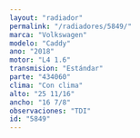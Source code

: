 ```yaml
---
layout: "radiador"
permalink: "/radiadores/5849/"
marca: "Volkswagen"
modelo: "Caddy"
ano: "2018"
motor: "L4 1.6"
transmision: "Estándar"
parte: "434060"
clima: "Con clima"
alto: "25 11/16"
ancho: "16 7/8"
observaciones: "TDI"
id: "5849"
---
```


